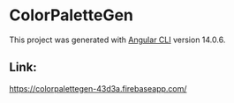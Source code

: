 # ColorPaletteGen

This project was generated with [Angular CLI](https://github.com/angular/angular-cli) version 14.0.6.

## Link:

https://colorpalettegen-43d3a.firebaseapp.com/
